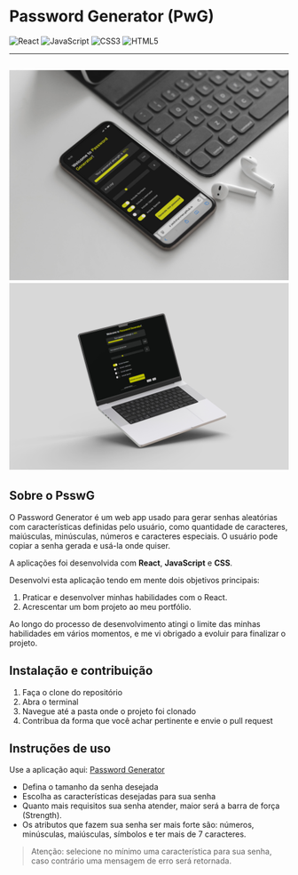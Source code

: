 # Password Generator (PwG)
![React](https://img.shields.io/badge/react-%2320232a.svg?style=for-the-badge&logo=react&logoColor=%2361DAFB)
![JavaScript](https://img.shields.io/badge/javascript-%23323330.svg?style=for-the-badge&logo=javascript&logoColor=%23F7DF1E)
![CSS3](https://img.shields.io/badge/css3-%231572B6.svg?style=for-the-badge&logo=css3&logoColor=white)
	![HTML5](https://img.shields.io/badge/html5-%23E34F26.svg?style=for-the-badge&logo=html5&logoColor=white)

---
![Mockup-smartphone](./src/Mockup%20JPG%20App%20Pedro%20Celular.jpg)
![Mockup-desktop](./src/Mockup%20App%20Pedro%20MacBook.jpg)
---

## Sobre o PsswG
O Password Generator é um web app usado para gerar senhas aleatórias com características definidas pelo usuário, como quantidade de caracteres, maiúsculas, minúsculas, números e caracteres especiais.
O usuário pode copiar a senha gerada e usá-la onde quiser.

A aplicações foi desenvolvida com **React**, **JavaScript** e **CSS**.

Desenvolvi esta aplicação tendo em mente dois objetivos principais: 

1.  Praticar e desenvolver minhas habilidades com o React.
2. Acrescentar um bom projeto ao meu portfólio.

Ao longo do processo de desenvolvimento atingi o limite das minhas habilidades em vários momentos, e me vi obrigado a evoluir para finalizar o projeto.

## Instalação e contribuição

1. Faça o clone do repositório
2. Abra o terminal
3. Navegue até a pasta onde o projeto foi clonado
4. Contribua da forma que você achar pertinente e envie o pull request

## Instruções de uso
Use a aplicação aqui: [Password Generator](https://pedrohammes.github.io/Password-Generator/)
* Defina o tamanho da senha desejada
* Escolha as características desejadas para sua senha
* Quanto mais requisitos sua senha atender, maior será a barra de força (Strength).
* Os atributos que fazem sua senha ser mais forte são: números, minúsculas, maiúsculas, símbolos e ter mais de 7 caracteres.

> Atenção: selecione no mínimo uma característica para sua senha, caso contrário uma mensagem de erro será retornada.